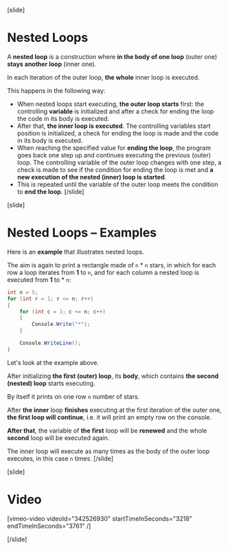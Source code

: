[slide]
# Nested Loops
A **nested loop** is a construction where **in the body of one loop** (outer one) **stays another loop** (inner one). 

In each iteration of the outer loop, **the whole** inner loop is executed. 

This happens in the following way:
- When nested loops start executing, **the outer loop starts** first: the controlling **variable** is initialized and after a check for ending the loop the code in its body is executed.
- After that, **the inner loop is executed**. The controlling variables start position is initialized, a check for ending the loop is made and the code in its body is executed.
- When reaching the specified value for **ending the loop**, the program goes back one step up and continues executing the previous (outer) loop. The controlling variable of the outer loop changes with one step, a check is made to see if the condition for ending the loop is met and **a new execution of the nested (inner) loop is started**.
- This is repeated until the variable of the outer loop meets the condition to **end the loop**.
[/slide]

[slide]
# Nested Loops – Examples

Here is an **example** that illustrates nested loops. 

The aim is again to print a rectangle made of `n` * `n` stars, in which for each row a loop iterates from **1** to `n`, and for each column a nested loop is executed from **1** to * `n`:

```csharp
int n = 5;
for (int r = 1; r <= n; r++)
{
    for (int c = 1; c <= n; c++)
    {
        Console.Write("*");
    }

    Console.WriteLine();
}
```

Let's look at the example above. 

After initializing **the first (outer) loop**, its **body**, which contains **the second (nested) loop** starts executing. 

By itself it prints on one row `n` number of stars. 

After **the inner** loop **finishes** executing at the first iteration of the outer one, **the first loop will continue**, i.e. it will print an empty row on the console. 

**After that**, the variable of **the first** loop will be **renewed** and the whole **second** loop will be executed again. 

The inner loop will execute as many times as the body of the outer loop executes, in this case `n` times.
[/slide]

[slide]
# Video

[vimeo-video videoId="342526930" startTimeInSeconds="3218" endTimeInSeconds="3761" /]

[/slide]